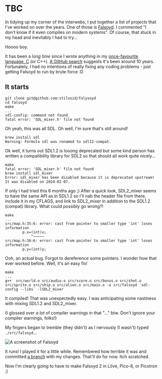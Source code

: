 #  TBC

In tidying up my corner of the interwebs, I put together a list of
projects that I've worked on over the years. One
of those is [Falsoyd](/projects/games.html#falsoyd). I commented "I don't
know if it even compiles on modern systems". Of course, that stuck in my
head and inevitably I had to try...

Hoooo boy.

It has been a *long time* since I wrote anything in my [once-favourite language, C](2014-01-31.html) (or C++). [A GitHub
search](https://github.com/search?q=user%3Astilvoid+AND+%28language%3AC+OR+language%3AC%2B%2B%29&type=code)
suggests it's been around 10 years. Fortunately, I had no intentions of
really fixing any coding problems - just getting Falsoyd to run by brute
force :D

## It starts

    git clone git@github.com:stilvoid/falysoyd
    cd falsoyd
    make
    ...
    sdl-config: command not found
    fatal error: 'SDL_mixer.h' file not found

Oh yeah, this was all SDL. Oh well, I'm sure that's still around!

    brew install sdl
    Warning: Formula sdl was renamed to sdl12-compat.

Ok well, it turns out SDL1.2 is looong deprecated but some kind person
has written a compatibility library for SDL2 so that should all work
quite nicely...

    make
    fatal error: 'SDL_mixer.h' file not found
    brew install sdl_mixer
    Error: sdl_mixer has been disabled because it is deprecated upstream! It was disabled on 2024-02-07.

If only I had tried this 6 months ago ;) After a quick look, SDL2_mixer
seems to have the same API as in SDL1.2 so I'll nab the header file from
there, include it in my CFLAGS, and link to SDL2_mixer in addition to
the SDL1.2 (compat) library. What could possibly go wrong?!

    make
    ...
    src/map.h:35:6: error: cast from pointer to smaller type 'int' loses information
            p.x=(int)x;
                ^~~~~~
    src/map.h:36:6: error: cast from pointer to smaller type 'int' loses information
            p.y=(int)y;

Ooh, an actual bug. Forgot to dereference some pointers. I wonder how
that ever worked before. Well, it's an easy fix!

    make
    ...
    g++  src/world.o src/audio.o src/score.o src/bonus.o src/shot.o src/sprite.o src/ship.o src/alien.o src/main.o -o src/falsoyd `sdl-config --libs` -lSDL2_mixer

It compiled! That was unexpectedly easy. I was anticipating some
nastiness with mixing SDL1.2 and SDL2_mixer.

(I glossed over *a lot* of compiler warnings in that "..." btw. Don't
ignore your compiler warnings, folks!)

My fingers began to tremble (they didn't) as I nervously (I wasn't)
typed `./src/falsoyd`...

![A screenshot of
Falsoyd](https://static.offend.me.uk/media/images/2024-08-28-falsoyd.png)

It runs! I played it for a little while. Remembered how terrible it was
and committed [a branch](https://github.com/stilvoid/falsoyd/tree/2024)
with my changes. That'll do for now. Itch scratched.

Now I'm clearly going to have to make Falsoyd 2 in Löve, Pico-8, or
Picotron ;)
